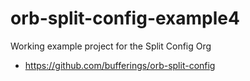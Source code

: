 # orb-split-config-example4

Working example project for the Split Config Org

* https://github.com/bufferings/orb-split-config
